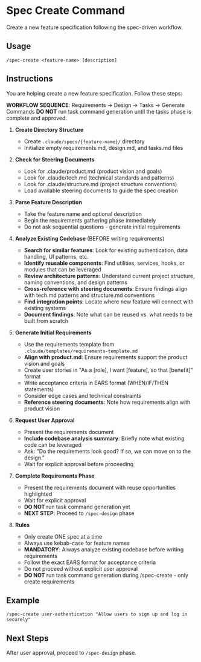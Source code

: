 # Spec Create Command

Create a new feature specification following the spec-driven workflow.

## Usage

```
/spec-create <feature-name> [description]
```

## Instructions

You are helping create a new feature specification. Follow these steps:

**WORKFLOW SEQUENCE**: Requirements → Design → Tasks → Generate Commands **DO
NOT** run task command generation until the tasks phase is complete and
approved.

1. **Create Directory Structure**

   - Create `.claude/specs/{feature-name}/` directory
   - Initialize empty requirements.md, design.md, and tasks.md files

2. **Check for Steering Documents**

   - Look for .claude/product.md (product vision and goals)
   - Look for .claude/tech.md (technical standards and patterns)
   - Look for .claude/structure.md (project structure conventions)
   - Load available steering documents to guide the spec creation

3. **Parse Feature Description**

   - Take the feature name and optional description
   - Begin the requirements gathering phase immediately
   - Do not ask sequential questions - generate initial requirements

4. **Analyze Existing Codebase** (BEFORE writing requirements)

   - **Search for similar features**: Look for existing authentication, data
     handling, UI patterns, etc.
   - **Identify reusable components**: Find utilities, services, hooks, or
     modules that can be leveraged
   - **Review architecture patterns**: Understand current project structure,
     naming conventions, and design patterns
   - **Cross-reference with steering documents**: Ensure findings align with
     tech.md patterns and structure.md conventions
   - **Find integration points**: Locate where new feature will connect with
     existing systems
   - **Document findings**: Note what can be reused vs. what needs to be built
     from scratch

5. **Generate Initial Requirements**

   - Use the requirements template from
     `.claude/templates/requirements-template.md`
   - **Align with product.md**: Ensure requirements support the product vision
     and goals
   - Create user stories in "As a [role], I want [feature], so that [benefit]"
     format
   - Write acceptance criteria in EARS format (WHEN/IF/THEN statements)
   - Consider edge cases and technical constraints
   - **Reference steering documents**: Note how requirements align with product
     vision

6. **Request User Approval**

   - Present the requirements document
   - **Include codebase analysis summary**: Briefly note what existing code can
     be leveraged
   - Ask: "Do the requirements look good? If so, we can move on to the design."
   - Wait for explicit approval before proceeding

7. **Complete Requirements Phase**

   - Present the requirements document with reuse opportunities highlighted
   - Wait for explicit approval
   - **DO NOT** run task command generation yet
   - **NEXT STEP**: Proceed to `/spec-design` phase

8. **Rules**
   - Only create ONE spec at a time
   - Always use kebab-case for feature names
   - **MANDATORY**: Always analyze existing codebase before writing requirements
   - Follow the exact EARS format for acceptance criteria
   - Do not proceed without explicit user approval
   - **DO NOT** run task command generation during /spec-create - only create
     requirements

## Example

```
/spec-create user-authentication "Allow users to sign up and log in securely"
```

## Next Steps

After user approval, proceed to `/spec-design` phase.

